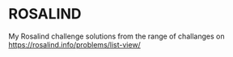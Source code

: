 # ROSALIND
My Rosalind challenge solutions from the range of challanges on https://rosalind.info/problems/list-view/
